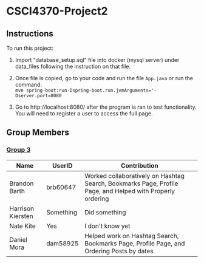 # CSCI4370-Project2

## Instructions

To run this project:
1. Import "database_setup.sql" file into docker (mysql server) under data_files following the instruction on that file.

2. Once file is copied, go to your code and run the file `App.java` or run the command: <br />
   `mvn spring-boot:run-Dspring-boot.run.jvmArguments='-Dserver.port=8080`
   
4. Go to http://localhost:8080/ after the program is ran to test functionality. 
   You will need to register a user to access the full page.

## Group Members
### <ins>Group 3 </ins>

| Name | UserID | Contribution |
| ------------- | ------------- | ------------- |
|Brandon Barth | brb60647 | Worked collaboratively on Hashtag Search, Bookmarks Page, Profile Page, and Helped with Properly ordering |
|Harrison Kiersten | Something | Did something |
| Nate Kite | Yes | I don't know yet |
| Daniel Mora | dam58925 | Helped work on Hashtag Search, Bookmarks Page, Profile Page, and Ordering Posts by dates |
